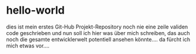 # hello-world
dies ist mein erstes Git-Hub Projekt-Repository
noch nie eine zeile validen code geschrieben und nun soll ich hier was über mich schreiben, das auch noch die gesamte entwicklerwelt potentiell ansehen könnte....  da fürcht ich mich etwas vor....  
